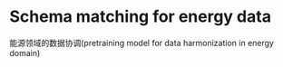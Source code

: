 # Schema matching for energy data
能源领域的数据协调(pretraining model for data harmonization in energy domain)
